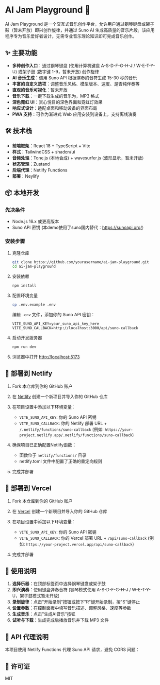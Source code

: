 # AI Jam Playground 🎵

AI Jam Playground 是一个交互式音乐创作平台，允许用户通过钢琴键盘或架子鼓（暂未开放）即兴创作旋律，并通过 Suno AI 生成高质量的音乐片段。该应用程序专为音乐爱好者设计，无需专业音乐理论知识即可完成音乐创作。

## ✨ 主要功能

- **多种创作入口**：通过钢琴键盘 (使用计算机键盘 A-S-D-F-G-H-J / W-E-T-Y-U) 或架子鼓 (数字键 1-9，暂未开放) 创作旋律
- **AI 音乐生成**：调用 Suno API 根据演奏的音符生成 15-30 秒的音乐
- **丰富的自定义选项**：调整音乐风格、模型版本、速度、是否纯伴奏等
- **直观的音乐可视化**：暂未开放
- **音乐下载**：一键下载生成的音乐为，MP3 格式
- **深色霓虹 UI**：赏心悦目的深色界面和霓虹灯效果
- **响应式设计**：适配桌面和移动设备的界面布局
- **PWA 支持**：可作为渐进式 Web 应用安装到设备上，支持离线演奏

## 🛠️ 技术栈

- **前端框架**：React 18 + TypeScript + Vite
- **样式**：TailwindCSS + shadcn/ui
- **音频处理**：Tone.js (本地合成) + wavesurfer.js (波形显示，暂未开放)
- **状态管理**：Zustand
- **后端代理**：Netlify Functions
- **部署**：Neylify

## 📦 本地开发

### 先决条件

- Node.js 16.x 或更高版本
- Suno API 密钥 (本demo使用了suno国内替代：https://sunoapi.org/)

### 安装步骤

1. 克隆仓库
   ```bash
   git clone https://github.com/yourusername/ai-jam-playground.git
   cd ai-jam-playground
   ```

2. 安装依赖
   ```bash
   npm install
   ```

3. 配置环境变量
   ```bash
   cp .env.example .env
   ```
   编辑 `.env` 文件，添加你的 Suno API 密钥：
   ```
   VITE_SUNO_API_KEY=your_suno_api_key_here
   VITE_SUNO_CALLBACK=http://localhost:3000/api/suno-callback
   ```

4. 启动开发服务器
   ```bash
   npm run dev
   ```

5. 浏览器中打开 [http://localhost:5173](http://localhost:5173)

## 🚀 部署到 Netlify

1. Fork 本仓库到你的 GitHub 账户

2. 在 [Netlify](https://netlify.com) 创建一个新项目并导入你的 GitHub 仓库

3. 在项目设置中添加以下环境变量：
   - `VITE_SUNO_API_KEY`: 你的 Suno API 密钥
   - `VITE_SUNO_CALLBACK`: 你的 Netlify 部署 URL + `/.netlify/functions/suno-callback` (例如: `https://your-project.netlify.app/.netlify/functions/suno-callback`)

4. 确保项目已正确配置Netlify函数：
   - 函数位于 `netlify/functions/` 目录
   - netlify.toml 文件中配置了正确的重定向规则

5. 完成并部署

## 🚀 部署到 Vercel

1. Fork 本仓库到你的 GitHub 账户

2. 在 [Vercel](https://vercel.com) 创建一个新项目并导入你的 GitHub 仓库

3. 在项目设置中添加以下环境变量：
   - `VITE_SUNO_API_KEY`: 你的 Suno API 密钥
   - `VITE_SUNO_CALLBACK`: 你的 Vercel 部署 URL + `/api/suno-callback` (例如: `https://your-project.vercel.app/api/suno-callback`)

4. 完成并部署

## 📝 使用说明

1. **选择乐器**：在顶部标签页中选择钢琴键盘或架子鼓
2. **即兴演奏**：使用键盘弹奏音符 (钢琴模式使用 A-S-D-F-G-H-J / W-E-T-Y-U，架子鼓模式暂未开放)
3. **录制旋律**：点击"开始录制"按钮或按下"R"键开始录制，按"S"键停止
4. **设置参数**：在控制面板中填写音乐描述、调整风格、速度等参数
5. **生成音乐**：点击"生成AI音乐"按钮
6. **试听与下载**：生成完成后播放音乐并下载 MP3 文件

## 🔄 API 代理说明

本项目使用 Netlify Functions 代理 Suno API 请求，避免 CORS 问题：



## 📄 许可证

MIT 
